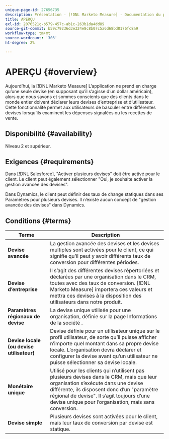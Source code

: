 ```yaml
---
unique-page-id: 27656735
description: Présentation - [!DNL Marketo Measure] - Documentation du produit
title: APERÇU
exl-id: 2076521c-b579-457c-ab1c-263b1da4dd89
source-git-commit: b59c79236d3e324e8c8b07c5a6d68bd8176fc8a9
workflow-type: tm+mt
source-wordcount: '303'
ht-degree: 2%

---
```


# APERÇU {#overview}

Aujourd’hui, la [!DNL Marketo Measure] L’application ne prend en charge qu’une seule devise (en supposant qu’il s’agisse d’un dollar américain), alors que nous savons et sommes conscients que des clients dans le monde entier doivent déclarer leurs devises d’entreprise et d’utilisateur. Cette fonctionnalité permet aux utilisateurs de basculer entre différentes devises lorsqu’ils examinent les dépenses signalées ou les recettes de vente.

## Disponibilité {#availability}

Niveau 2 et supérieur.

## Exigences {#requirements}

Dans [!DNL Salesforce], &quot;Activer plusieurs devises&quot; doit être activé pour le client. Le client peut également sélectionner &quot;Oui, je souhaite activer la gestion avancée des devises&quot;.

Dans Dynamics, le client peut définir des taux de change statiques dans ses Paramètres pour plusieurs devises. Il n’existe aucun concept de &quot;gestion avancée des devises&quot; dans Dynamics.

## Conditions {#terms}

| **Terme** | Description |
|---|---|
| **Devise avancée** | La gestion avancée des devises et les devises multiples sont activées pour le client, ce qui signifie qu’il peut y avoir différents taux de conversion pour différentes périodes. |
| **Devise d’entreprise** | Il s’agit des différentes devises répertoriées et déclarées par une organisation dans le CRM, toutes avec des taux de conversion. [!DNL Marketo Measure] importera ces valeurs et mettra ces devises à la disposition des utilisateurs dans notre produit. |
| **Paramètres régionaux de devise** | La devise unique utilisée pour une organisation, définie sur la page Informations de la société . |
| **Devise locale (ou devise utilisateur)** | Devise définie pour un utilisateur unique sur le profil utilisateur, de sorte qu’il puisse afficher n’importe quel montant dans sa propre devise locale. L’organisation devra déclarer et configurer la devise avant qu’un utilisateur ne puisse sélectionner sa devise locale. |
| **Monétaire unique** | Utilisé pour les clients qui n’utilisent pas plusieurs devises dans le CRM, mais que leur organisation s’exécute dans une devise différente, ils disposent donc d’un &quot;paramètre régional de devise&quot;. Il s’agit toujours d’une devise unique pour l’organisation, mais sans conversion. |
| **Devise simple** | Plusieurs devises sont activées pour le client, mais leur taux de conversion par devise est statique. |
